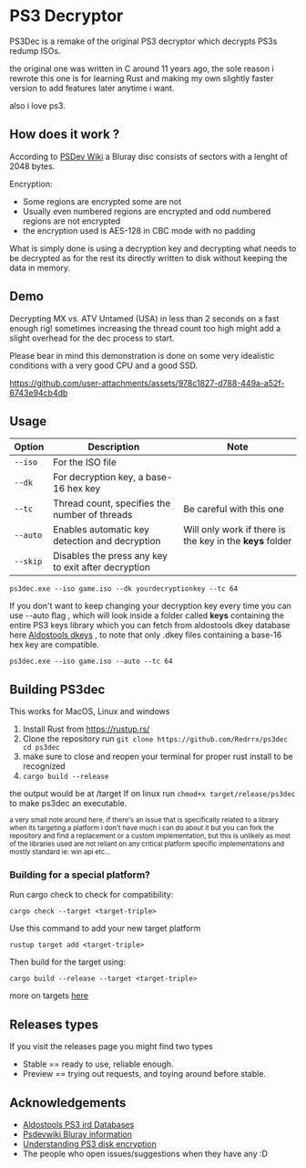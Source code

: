 # PS3 Decryptor

PS3Dec is a remake of the original PS3 decryptor which decrypts PS3s redump ISOs.

the original one was written in C around 11 years ago, the sole reason i rewrote this one is for learning Rust and making my own slightly faster version to add features later anytime i want.

also i love ps3.


## How does it work ?

According to [PSDev Wiki](https://www.psdevwiki.com/ps3/Bluray_disc)
a Bluray disc consists of sectors with a lenght of
2048 bytes.

Encryption:

- Some regions are encrypted some are not
- Usually even numbered regions are encrypted and odd numbered regions are not encrypted
- the encryption used is AES-128 in CBC mode with no padding

What is simply done is using a decryption key and decrypting what needs to be decrypted as for the rest its directly
written to disk without
keeping the data in memory.


## Demo

Decrypting MX vs. ATV Untamed (USA) in less than 2 seconds on a fast enough rig! sometimes increasing the thread count too high might add a slight overhead for the dec process to start.



Please bear in mind this demonstration is done on some very idealistic conditions with a very good CPU and a good SSD.



https://github.com/user-attachments/assets/978c1827-d788-449a-a52f-6743e94cb4db



## Usage

| Option   | Description                                         | Note                                                      |
|----------|-----------------------------------------------------|-----------------------------------------------------------|
| `--iso`  | For the ISO file                                    |                                                           |
| `--dk`   | For decryption key, a base-16 hex key               |                                                           |
| `--tc`   | Thread count, specifies the number of threads       | Be careful with this one                                  |
| `--auto` | Enables automatic key detection and decryption      | Will only work if there is the key in the **keys** folder |
| `--skip` | Disables the press any key to exit after decryption |                                                           |    



```
ps3dec.exe --iso game.iso --dk yourdecryptionkey --tc 64
```

If you don't want to keep changing your decryption key every time you can use --auto flag , which will look
inside a folder called **keys** containing the entire PS3 keys library which you can fetch from aldostools dkey database
here  [Aldostools dkeys](https://ps3.aldostools.org/dkey.html)  , to note that only .dkey files containing a base-16 hex
key are compatible.

```
ps3dec.exe --iso game.iso --auto --tc 64
```

## Building PS3dec

This works for MacOS, Linux and windows

1. Install Rust from https://rustup.rs/
2. Clone the repository run ```git clone https://github.com/Redrrx/ps3dec
cd ps3dec```
3. make sure to close and reopen your terminal for proper rust install to be recognized
4. ```cargo build --release```

the output would be at /target
If on linux run ```chmod+x target/release/ps3dec``` to make ps3dec an executable.

<sub>a very small note around here, if there's an issue that is specifically related to a library  when its targeting a platform i don't have much i can do about it but you can fork the repository and find a replacement or a custom implementation, but this is unlikely as most of the libraries used are not reliant on any critical platform specific implementations and mostly standard ie: win api etc...</sup>

### Building for a special platform?

Run cargo check to check for compatibility:  

`cargo check --target <target-triple>`

Use this command to add your new target platform

`rustup target add <target-triple>` 

Then build for the target using:  

`cargo build --release --target <target-triple>`

more on targets [here](https://doc.rust-lang.org/nightly/rustc/platform-support.html)


## Releases types

If you visit the releases page you might find two types

* Stable == ready to use, reliable enough.
* Preview == trying out requests, and toying around before stable.


## Acknowledgements

- [Aldostools PS3 ird Databases](https://ps3.aldostools.org/ird.html)
- [Psdevwiki Bluray information ](https://www.psdevwiki.com/ps3/Bluray_disc)
- [Understanding PS3 disk encryption](https://www.psx-place.com/threads/3k3y-iso-tools-understanding-ps3-disk-encryption.29903/)
- The people who open issues/suggestions when they have any :D



